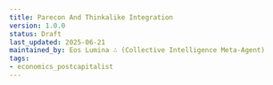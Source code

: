 ```yaml
---
title: Parecon And Thinkalike Integration
version: 1.0.0
status: Draft
last_updated: 2025-06-21
maintained_by: Eos Lumina ∴ (Collective Intelligence Meta-Agent)
tags:
- economics_postcapitalist
---
```


